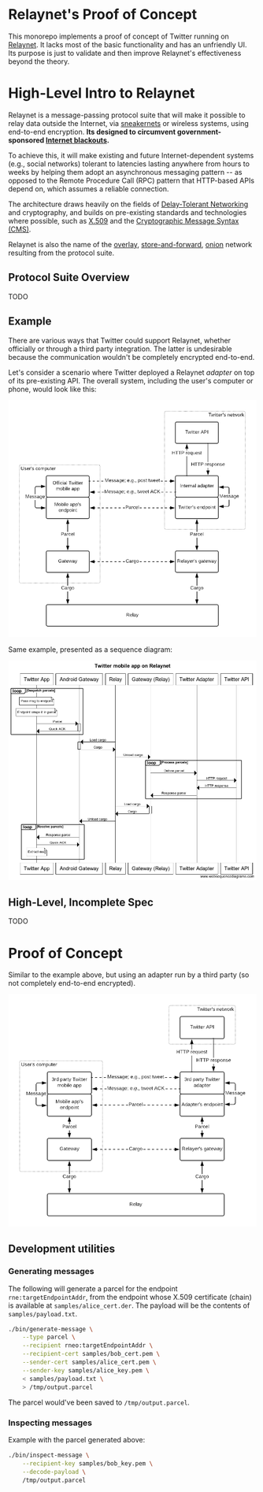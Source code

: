 # Relaynet's Proof of Concept

This monorepo implements a proof of concept of Twitter running on [Relaynet](https://relaynet.link). It lacks  most of the basic functionality and has an unfriendly UI. Its purpose is just to validate and then improve Relaynet's effectiveness beyond the theory.

# High-Level Intro to Relaynet

Relaynet is a message-passing protocol suite that will make it possible to relay data outside the Internet, via [sneakernets](https://en.wikipedia.org/wiki/Sneakernet) or wireless systems, using end-to-end encryption. **Its designed to circumvent government-sponsored [Internet blackouts](https://www.accessnow.org/keepiton/).**

To achieve this, it will make existing and future Internet-dependent systems (e.g., social networks) tolerant to latencies lasting anywhere from hours to weeks by helping them adopt an asynchronous messaging pattern -- as opposed to the Remote Procedure Call (RPC) pattern that HTTP-based APIs depend on, which assumes a reliable connection.

The architecture draws heavily on the fields of [Delay-Tolerant Networking](https://en.wikipedia.org/wiki/Delay-tolerant_networking) and cryptography, and builds on pre-existing standards and technologies where possible, such as [X.509](https://en.wikipedia.org/wiki/X.509) and the [Cryptographic Message Syntax (CMS)](https://en.wikipedia.org/wiki/Cryptographic_Message_Syntax).

Relaynet is also the name of the [overlay](https://en.wikipedia.org/wiki/Overlay_network), [store-and-forward](https://en.wikipedia.org/wiki/Store_and_forward), [onion](https://en.wikipedia.org/wiki/Onion_routing) network resulting from the protocol suite.

## Protocol Suite Overview

TODO

## Example

There are various ways that Twitter could support Relaynet, whether officially or through a third party integration. The latter is undesirable because the communication wouldn't be completely encrypted end-to-end.

Let's consider a scenario where Twitter deployed a Relaynet _adapter_ on top of its pre-existing API. The overall system, including the user's computer or phone, would look like this:

![](diagrams/relaynet-twitter-level1.png)

Same example, presented as a sequence diagram:

![](diagrams/twitter-sequence.png)

## High-Level, Incomplete Spec

TODO

# Proof of Concept

Similar to the example above, but using an adapter run by a third party (so not completely end-to-end encrypted).

![](diagrams/relaynet-twitter-level3.png)

## Development utilities

### Generating messages

The following will generate a parcel for the endpoint `rne:targetEndpointAddr`, from the endpoint whose X.509 certificate (chain) is available at `samples/alice_cert.der`. The payload will be the contents of `samples/payload.txt`.

```bash
./bin/generate-message \
    --type parcel \
    --recipient rneo:targetEndpointAddr \
    --recipient-cert samples/bob_cert.pem \
    --sender-cert samples/alice_cert.pem \
    --sender-key samples/alice_key.pem \
    < samples/payload.txt \
    > /tmp/output.parcel
```

The parcel would've been saved to `/tmp/output.parcel`.

### Inspecting messages

Example with the parcel generated above:

```bash
./bin/inspect-message \
    --recipient-key samples/bob_key.pem \
    --decode-payload \
    /tmp/output.parcel
```
